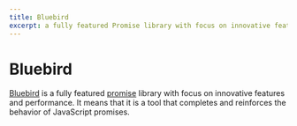 ```yaml
---
title: Bluebird
excerpt: a fully featured Promise library with focus on innovative features and performance
---
```


# Bluebird

[Bluebird](http://bluebirdjs.com/docs/getting-started.html) is a fully featured [promise](/_glossary/PROMISE.md) library with focus on innovative features and performance. It means that it is a tool that completes and reinforces the behavior of JavaScript promises.
